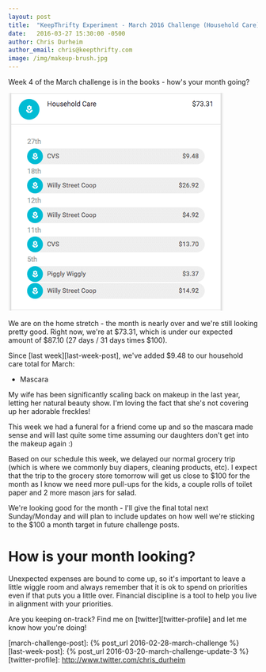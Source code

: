 ```yaml
---
layout: post
title:  "KeepThrifty Experiment - March 2016 Challenge (Household Care) - Week 4 Results"
date:   2016-03-27 15:30:00 -0500
author: Chris Durheim
author_email: chris@keepthrifty.com
image: /img/makeup-brush.jpg
---
```


Week 4 of the March challenge is in the books - how's your month going?

![March week 4 results - $73.31 total][march-week-4-summary]

We are on the home stretch - the month is nearly over and we're still looking pretty good. Right now, we're at $73.31, which is under our expected amount of $87.10 (27 days / 31 days times $100).

Since [last week][last-week-post], we've added $9.48 to our household care total for March:

* Mascara

My wife has been significantly scaling back on makeup in the last year, letting her natural beauty show. I'm loving the fact that she's not covering up her adorable freckles!

This week we had a funeral for a friend come up and so the mascara made sense and will last quite some time assuming our daughters don't get into the makeup again :)

Based on our schedule this week, we delayed our normal grocery trip (which is where we commonly buy diapers, cleaning products, etc). I expect that the trip to the grocery store tomorrow will get us close to $100 for the month as I know we need more pull-ups for the kids, a couple rolls of toilet paper and 2 more mason jars for salad.

We're looking good for the month - I'll give the final total next Sunday/Monday and will plan to include updates on how well we're sticking to the $100 a month target in future challenge posts.

# How is your month looking? #

Unexpected expenses are bound to come up, so it's important to leave a little wiggle room and always remember that it is ok to spend on priorities even if that puts you a little over. Financial discipline is a tool to help you live in alignment with your priorities.

Are you keeping on-track? Find me on [twitter][twitter-profile] and let me know how you're doing!

[march-challenge-post]: {% post_url 2016-02-28-march-challenge %}
[last-week-post]: {% post_url 2016-03-20-march-challenge-update-3 %}
[twitter-profile]: http://www.twitter.com/chris_durheim

[march-week-4-summary]: /img/march-2016-w4-summary.png
